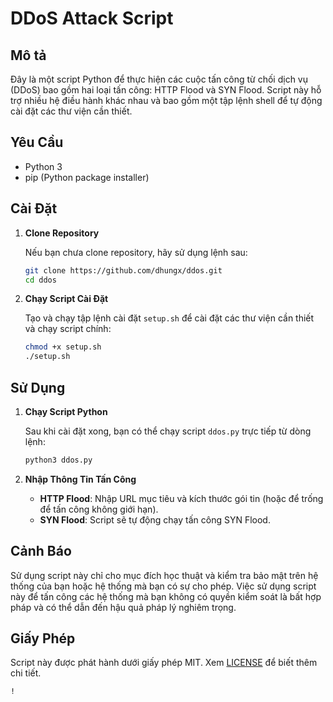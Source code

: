 # DDoS Attack Script

## Mô tả

Đây là một script Python để thực hiện các cuộc tấn công từ chối dịch vụ (DDoS) bao gồm hai loại tấn công: HTTP Flood và SYN Flood. Script này hỗ trợ nhiều hệ điều hành khác nhau và bao gồm một tập lệnh shell để tự động cài đặt các thư viện cần thiết.

## Yêu Cầu

- Python 3
- pip (Python package installer)

## Cài Đặt

1. **Clone Repository**

   Nếu bạn chưa clone repository, hãy sử dụng lệnh sau:

   ```bash
   git clone https://github.com/dhungx/ddos.git
   cd ddos
   ```

2. **Chạy Script Cài Đặt**

   Tạo và chạy tập lệnh cài đặt `setup.sh` để cài đặt các thư viện cần thiết và chạy script chính:

   ```bash
   chmod +x setup.sh
   ./setup.sh
   ```

## Sử Dụng

1. **Chạy Script Python**

   Sau khi cài đặt xong, bạn có thể chạy script `ddos.py` trực tiếp từ dòng lệnh:

   ```bash
   python3 ddos.py
   ```

2. **Nhập Thông Tin Tấn Công**

   - **HTTP Flood**: Nhập URL mục tiêu và kích thước gói tin (hoặc để trống để tấn công không giới hạn).
   - **SYN Flood**: Script sẽ tự động chạy tấn công SYN Flood.

## Cảnh Báo

Sử dụng script này chỉ cho mục đích học thuật và kiểm tra bảo mật trên hệ thống của bạn hoặc hệ thống mà bạn có sự cho phép. Việc sử dụng script này để tấn công các hệ thống mà bạn không có quyền kiểm soát là bất hợp pháp và có thể dẫn đến hậu quả pháp lý nghiêm trọng.

## Giấy Phép

Script này được phát hành dưới giấy phép MIT. Xem [LICENSE](LICENSE) để biết thêm chi tiết.

```
!